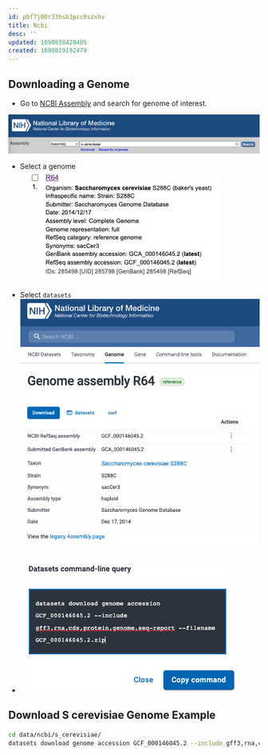 ```yaml
---
id: pbf7j00r33hsb3pcc0szxhv
title: Ncbi
desc: ''
updated: 1690838428405
created: 1690829192479
---
```

## Downloading a Genome

- Go to [NCBI Assembly](https://www.ncbi.nlm.nih.gov/assembly/) and search for genome of interest.

![](./assets/images/src.torchcell.ncbi.md.NCBI-Assembly.png)

- Select a genome ![](./assets/images/src.torchcell.ncbi.md.R64-Genome.png)

- Select `datasets` ![](./assets/images/src.torchcell.ncbi.md.Genome-assembly-R64.png)

- ![](./assets/images/src.torchcell.ncbi.md.Datasets-command-line-query.png)

## Download S cerevisiae Genome Example

```bash
cd data/ncbi/s_cerevisiae/
datasets download genome accession GCF_000146045.2 --include gff3,rna,cds,protein,genome,seq-report --filename GCF_000146045.2.zip
```
